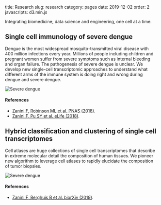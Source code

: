 title: Research
slug: research
category: pages
date: 2019-12-02
order: 2
javascripts: d3.min.js


Integrating biomedicine, data science and engineering, one cell at a time.

## Single cell immunology of severe dengue
Dengue is the most widespread mosquito-transmitted viral disease with 400 million infections every year. Millions of people including children and pregnant women suffer from severe symptoms such as internal bleeding and organ failure. The pathogenesis of severe dengue is unclear. We develop new single-cell transcriptomic approaches to understand what different arms of the immune system is doing right and wrong during dengue and severe dengue.

![Severe dengue]({static}/images/severe_dengue.png)


#### References
- [Zanini F, Robinson ML et al. PNAS (2018)](https://www.pnas.org/content/115/52/E12363).
- [Zanini F, Pu SY et al. eLife (2018)](https://elifesciences.org/articles/32942).

## Hybrid classification and clustering of single cell transcriptomes
Cell atlases are huge collections of single cell transcriptomes that describe in extreme molecular detail the composition of human tissues. We pioneer new algorithm to leverage cell atlases to rapidly elucidate the composition of tumor biopsies.

![Severe dengue]({static}/images/northstar.png)


#### References
- [Zanini F, Berghuis B et al. biorXiv (2019)](https://www.biorxiv.org/content/10.1101/820928v1).
